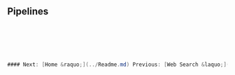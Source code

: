 ## Pipelines

``` cs --region run_pipeline --source-file ./src/Program.cs --project ./src/TryChannelsDemo.csproj --session run_pipeline
```

``` cs --region get_files_recursively --source-file ./src/Program.cs --project ./src/TryChannelsDemo.csproj --session run_pipeline
```

``` cs --region filter_by_extension --source-file ./src/Program.cs --project ./src/TryChannelsDemo.csproj --session run_pipeline
```

``` cs --region get_line_count --source-file ./src/Program.cs --project ./src/TryChannelsDemo.csproj --session run_pipeline
```

``` cs --region count_lines --source-file ./src/Program.cs --project ./src/TryChannelsDemo.csproj --session run_pipeline
```

``` cs --region count_lines_and_merge --source-file ./src/Program.cs --project ./src/TryChannelsDemo.csproj --session run_pipeline

#### Next: [Home &raquo;](../Readme.md) Previous: [Web Search &laquo;](../WebSearch.md)
